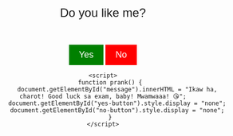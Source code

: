 <!DOCTYPE html>
<html lang="en">
<head>
    <meta charset="UTF-8">
    <meta name="viewport" content="width=device-width, initial-scale=1.0">
    <title>Prank Your Friends</title>
    <style>
        body {
            font-family: Arial, sans-serif;
            text-align: center;
        }
        #message {
            font-size: 24px;
            margin: 50px;
        }
        #yes-button {
            background-color: green;
            color: white;
            border: none;
            padding: 10px 20px;
            font-size: 18px;
            cursor: pointer;
        }
        #no-button {
            background-color: red;
            color: white;
            border: none;
            padding: 10px 20px;
            font-size: 18px;
            cursor: not-allowed;
        }
    </style>
</head>
<body>
    <div id="message">
        Do you like me?
    </div>
    <button id="yes-button" onclick="prank()">Yes</button>
    <button id="no-button" disabled>No</button>

    <script>
        function prank() {
            document.getElementById("message").innerHTML = "Ikaw ha, charot! Good luck sa exam, baby! Mwamwaaa! 😘";
            document.getElementById("yes-button").style.display = "none";
            document.getElementById("no-button").style.display = "none";
        }
    </script>
</body>
</html>

